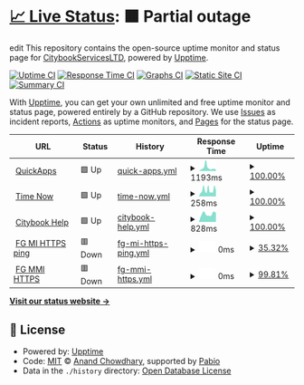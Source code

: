 # [📈 Live Status](https://CitybookServicesLTD.github.io/status): <!--live status--> **🟧 Partial outage**

edit
This repository contains the open-source uptime monitor and status page for [CitybookServicesLTD](https://CitybookServicesLTD.github.io/status), powered by [Upptime](https://github.com/upptime/upptime).

[![Uptime CI](https://github.com/CitybookServicesLTD/status/workflows/Uptime%20CI/badge.svg)](https://github.com/CitybookServicesLTD/status/actions?query=workflow%3A%22Uptime+CI%22)
[![Response Time CI](https://github.com/CitybookServicesLTD/status/workflows/Response%20Time%20CI/badge.svg)](https://github.com/CitybookServicesLTD/status/actions?query=workflow%3A%22Response+Time+CI%22)
[![Graphs CI](https://github.com/CitybookServicesLTD/status/workflows/Graphs%20CI/badge.svg)](https://github.com/CitybookServicesLTD/status/actions?query=workflow%3A%22Graphs+CI%22)
[![Static Site CI](https://github.com/CitybookServicesLTD/status/workflows/Static%20Site%20CI/badge.svg)](https://github.com/CitybookServicesLTD/status/actions?query=workflow%3A%22Static+Site+CI%22)
[![Summary CI](https://github.com/CitybookServicesLTD/status/workflows/Summary%20CI/badge.svg)](https://github.com/CitybookServicesLTD/status/actions?query=workflow%3A%22Summary+CI%22)

With [Upptime](https://upptime.js.org), you can get your own unlimited and free uptime monitor and status page, powered entirely by a GitHub repository. We use [Issues](https://github.com/CitybookServicesLTD/status/issues) as incident reports, [Actions](https://github.com/CitybookServicesLTD/status/actions) as uptime monitors, and [Pages](https://CitybookServicesLTD.github.io/status) for the status page.

<!--start: status pages-->
<!-- This summary is generated by Upptime (https://github.com/upptime/upptime) -->
<!-- Do not edit this manually, your changes will be overwritten -->
<!-- prettier-ignore -->
| URL | Status | History | Response Time | Uptime |
| --- | ------ | ------- | ------------- | ------ |
| <img alt="" src="https://icons.duckduckgo.com/ip3/quickapps.ca.ico" height="13"> [QuickApps](https://quickapps.ca) | 🟩 Up | [quick-apps.yml](https://github.com/CitybookServicesLTD/status/commits/HEAD/history/quick-apps.yml) | <details><summary><img alt="Response time graph" src="./graphs/quick-apps/response-time-week.png" height="20"> 1193ms</summary><br><a href="https://CitybookServicesLTD.github.io/status/history/quick-apps"><img alt="Response time 1193" src="https://img.shields.io/endpoint?url=https%3A%2F%2Fraw.githubusercontent.com%2FCitybookServicesLTD%2Fstatus%2FHEAD%2Fapi%2Fquick-apps%2Fresponse-time.json"></a><br><a href="https://CitybookServicesLTD.github.io/status/history/quick-apps"><img alt="24-hour response time 1193" src="https://img.shields.io/endpoint?url=https%3A%2F%2Fraw.githubusercontent.com%2FCitybookServicesLTD%2Fstatus%2FHEAD%2Fapi%2Fquick-apps%2Fresponse-time-day.json"></a><br><a href="https://CitybookServicesLTD.github.io/status/history/quick-apps"><img alt="7-day response time 1193" src="https://img.shields.io/endpoint?url=https%3A%2F%2Fraw.githubusercontent.com%2FCitybookServicesLTD%2Fstatus%2FHEAD%2Fapi%2Fquick-apps%2Fresponse-time-week.json"></a><br><a href="https://CitybookServicesLTD.github.io/status/history/quick-apps"><img alt="30-day response time 1193" src="https://img.shields.io/endpoint?url=https%3A%2F%2Fraw.githubusercontent.com%2FCitybookServicesLTD%2Fstatus%2FHEAD%2Fapi%2Fquick-apps%2Fresponse-time-month.json"></a><br><a href="https://CitybookServicesLTD.github.io/status/history/quick-apps"><img alt="1-year response time 1193" src="https://img.shields.io/endpoint?url=https%3A%2F%2Fraw.githubusercontent.com%2FCitybookServicesLTD%2Fstatus%2FHEAD%2Fapi%2Fquick-apps%2Fresponse-time-year.json"></a></details> | <details><summary><a href="https://CitybookServicesLTD.github.io/status/history/quick-apps">100.00%</a></summary><a href="https://CitybookServicesLTD.github.io/status/history/quick-apps"><img alt="All-time uptime 100.00%" src="https://img.shields.io/endpoint?url=https%3A%2F%2Fraw.githubusercontent.com%2FCitybookServicesLTD%2Fstatus%2FHEAD%2Fapi%2Fquick-apps%2Fuptime.json"></a><br><a href="https://CitybookServicesLTD.github.io/status/history/quick-apps"><img alt="24-hour uptime 100.00%" src="https://img.shields.io/endpoint?url=https%3A%2F%2Fraw.githubusercontent.com%2FCitybookServicesLTD%2Fstatus%2FHEAD%2Fapi%2Fquick-apps%2Fuptime-day.json"></a><br><a href="https://CitybookServicesLTD.github.io/status/history/quick-apps"><img alt="7-day uptime 100.00%" src="https://img.shields.io/endpoint?url=https%3A%2F%2Fraw.githubusercontent.com%2FCitybookServicesLTD%2Fstatus%2FHEAD%2Fapi%2Fquick-apps%2Fuptime-week.json"></a><br><a href="https://CitybookServicesLTD.github.io/status/history/quick-apps"><img alt="30-day uptime 100.00%" src="https://img.shields.io/endpoint?url=https%3A%2F%2Fraw.githubusercontent.com%2FCitybookServicesLTD%2Fstatus%2FHEAD%2Fapi%2Fquick-apps%2Fuptime-month.json"></a><br><a href="https://CitybookServicesLTD.github.io/status/history/quick-apps"><img alt="1-year uptime 100.00%" src="https://img.shields.io/endpoint?url=https%3A%2F%2Fraw.githubusercontent.com%2FCitybookServicesLTD%2Fstatus%2FHEAD%2Fapi%2Fquick-apps%2Fuptime-year.json"></a></details>
| <img alt="" src="https://icons.duckduckgo.com/ip3/www.thetimenow.com.ico" height="13"> [Time Now](https://www.thetimenow.com/) | 🟩 Up | [time-now.yml](https://github.com/CitybookServicesLTD/status/commits/HEAD/history/time-now.yml) | <details><summary><img alt="Response time graph" src="./graphs/time-now/response-time-week.png" height="20"> 258ms</summary><br><a href="https://CitybookServicesLTD.github.io/status/history/time-now"><img alt="Response time 258" src="https://img.shields.io/endpoint?url=https%3A%2F%2Fraw.githubusercontent.com%2FCitybookServicesLTD%2Fstatus%2FHEAD%2Fapi%2Ftime-now%2Fresponse-time.json"></a><br><a href="https://CitybookServicesLTD.github.io/status/history/time-now"><img alt="24-hour response time 258" src="https://img.shields.io/endpoint?url=https%3A%2F%2Fraw.githubusercontent.com%2FCitybookServicesLTD%2Fstatus%2FHEAD%2Fapi%2Ftime-now%2Fresponse-time-day.json"></a><br><a href="https://CitybookServicesLTD.github.io/status/history/time-now"><img alt="7-day response time 258" src="https://img.shields.io/endpoint?url=https%3A%2F%2Fraw.githubusercontent.com%2FCitybookServicesLTD%2Fstatus%2FHEAD%2Fapi%2Ftime-now%2Fresponse-time-week.json"></a><br><a href="https://CitybookServicesLTD.github.io/status/history/time-now"><img alt="30-day response time 258" src="https://img.shields.io/endpoint?url=https%3A%2F%2Fraw.githubusercontent.com%2FCitybookServicesLTD%2Fstatus%2FHEAD%2Fapi%2Ftime-now%2Fresponse-time-month.json"></a><br><a href="https://CitybookServicesLTD.github.io/status/history/time-now"><img alt="1-year response time 258" src="https://img.shields.io/endpoint?url=https%3A%2F%2Fraw.githubusercontent.com%2FCitybookServicesLTD%2Fstatus%2FHEAD%2Fapi%2Ftime-now%2Fresponse-time-year.json"></a></details> | <details><summary><a href="https://CitybookServicesLTD.github.io/status/history/time-now">100.00%</a></summary><a href="https://CitybookServicesLTD.github.io/status/history/time-now"><img alt="All-time uptime 100.00%" src="https://img.shields.io/endpoint?url=https%3A%2F%2Fraw.githubusercontent.com%2FCitybookServicesLTD%2Fstatus%2FHEAD%2Fapi%2Ftime-now%2Fuptime.json"></a><br><a href="https://CitybookServicesLTD.github.io/status/history/time-now"><img alt="24-hour uptime 100.00%" src="https://img.shields.io/endpoint?url=https%3A%2F%2Fraw.githubusercontent.com%2FCitybookServicesLTD%2Fstatus%2FHEAD%2Fapi%2Ftime-now%2Fuptime-day.json"></a><br><a href="https://CitybookServicesLTD.github.io/status/history/time-now"><img alt="7-day uptime 100.00%" src="https://img.shields.io/endpoint?url=https%3A%2F%2Fraw.githubusercontent.com%2FCitybookServicesLTD%2Fstatus%2FHEAD%2Fapi%2Ftime-now%2Fuptime-week.json"></a><br><a href="https://CitybookServicesLTD.github.io/status/history/time-now"><img alt="30-day uptime 100.00%" src="https://img.shields.io/endpoint?url=https%3A%2F%2Fraw.githubusercontent.com%2FCitybookServicesLTD%2Fstatus%2FHEAD%2Fapi%2Ftime-now%2Fuptime-month.json"></a><br><a href="https://CitybookServicesLTD.github.io/status/history/time-now"><img alt="1-year uptime 100.00%" src="https://img.shields.io/endpoint?url=https%3A%2F%2Fraw.githubusercontent.com%2FCitybookServicesLTD%2Fstatus%2FHEAD%2Fapi%2Ftime-now%2Fuptime-year.json"></a></details>
| <img alt="" src="https://icons.duckduckgo.com/ip3/help.citybook.co.il.ico" height="13"> [Citybook Help](https://help.citybook.co.il) | 🟩 Up | [citybook-help.yml](https://github.com/CitybookServicesLTD/status/commits/HEAD/history/citybook-help.yml) | <details><summary><img alt="Response time graph" src="./graphs/citybook-help/response-time-week.png" height="20"> 828ms</summary><br><a href="https://CitybookServicesLTD.github.io/status/history/citybook-help"><img alt="Response time 828" src="https://img.shields.io/endpoint?url=https%3A%2F%2Fraw.githubusercontent.com%2FCitybookServicesLTD%2Fstatus%2FHEAD%2Fapi%2Fcitybook-help%2Fresponse-time.json"></a><br><a href="https://CitybookServicesLTD.github.io/status/history/citybook-help"><img alt="24-hour response time 828" src="https://img.shields.io/endpoint?url=https%3A%2F%2Fraw.githubusercontent.com%2FCitybookServicesLTD%2Fstatus%2FHEAD%2Fapi%2Fcitybook-help%2Fresponse-time-day.json"></a><br><a href="https://CitybookServicesLTD.github.io/status/history/citybook-help"><img alt="7-day response time 828" src="https://img.shields.io/endpoint?url=https%3A%2F%2Fraw.githubusercontent.com%2FCitybookServicesLTD%2Fstatus%2FHEAD%2Fapi%2Fcitybook-help%2Fresponse-time-week.json"></a><br><a href="https://CitybookServicesLTD.github.io/status/history/citybook-help"><img alt="30-day response time 828" src="https://img.shields.io/endpoint?url=https%3A%2F%2Fraw.githubusercontent.com%2FCitybookServicesLTD%2Fstatus%2FHEAD%2Fapi%2Fcitybook-help%2Fresponse-time-month.json"></a><br><a href="https://CitybookServicesLTD.github.io/status/history/citybook-help"><img alt="1-year response time 828" src="https://img.shields.io/endpoint?url=https%3A%2F%2Fraw.githubusercontent.com%2FCitybookServicesLTD%2Fstatus%2FHEAD%2Fapi%2Fcitybook-help%2Fresponse-time-year.json"></a></details> | <details><summary><a href="https://CitybookServicesLTD.github.io/status/history/citybook-help">100.00%</a></summary><a href="https://CitybookServicesLTD.github.io/status/history/citybook-help"><img alt="All-time uptime 100.00%" src="https://img.shields.io/endpoint?url=https%3A%2F%2Fraw.githubusercontent.com%2FCitybookServicesLTD%2Fstatus%2FHEAD%2Fapi%2Fcitybook-help%2Fuptime.json"></a><br><a href="https://CitybookServicesLTD.github.io/status/history/citybook-help"><img alt="24-hour uptime 100.00%" src="https://img.shields.io/endpoint?url=https%3A%2F%2Fraw.githubusercontent.com%2FCitybookServicesLTD%2Fstatus%2FHEAD%2Fapi%2Fcitybook-help%2Fuptime-day.json"></a><br><a href="https://CitybookServicesLTD.github.io/status/history/citybook-help"><img alt="7-day uptime 100.00%" src="https://img.shields.io/endpoint?url=https%3A%2F%2Fraw.githubusercontent.com%2FCitybookServicesLTD%2Fstatus%2FHEAD%2Fapi%2Fcitybook-help%2Fuptime-week.json"></a><br><a href="https://CitybookServicesLTD.github.io/status/history/citybook-help"><img alt="30-day uptime 100.00%" src="https://img.shields.io/endpoint?url=https%3A%2F%2Fraw.githubusercontent.com%2FCitybookServicesLTD%2Fstatus%2FHEAD%2Fapi%2Fcitybook-help%2Fuptime-month.json"></a><br><a href="https://CitybookServicesLTD.github.io/status/history/citybook-help"><img alt="1-year uptime 100.00%" src="https://img.shields.io/endpoint?url=https%3A%2F%2Fraw.githubusercontent.com%2FCitybookServicesLTD%2Fstatus%2FHEAD%2Fapi%2Fcitybook-help%2Fuptime-year.json"></a></details>
| <img alt="" src="https://icons.duckduckgo.com/ip3/fg.mi.citybook.co.il.ico" height="13"> [FG MI HTTPS ping](https://fg.mi.citybook.co.il) | 🟥 Down | [fg-mi-https-ping.yml](https://github.com/CitybookServicesLTD/status/commits/HEAD/history/fg-mi-https-ping.yml) | <details><summary><img alt="Response time graph" src="./graphs/fg-mi-https-ping/response-time-week.png" height="20"> 0ms</summary><br><a href="https://CitybookServicesLTD.github.io/status/history/fg-mi-https-ping"><img alt="Response time 0" src="https://img.shields.io/endpoint?url=https%3A%2F%2Fraw.githubusercontent.com%2FCitybookServicesLTD%2Fstatus%2FHEAD%2Fapi%2Ffg-mi-https-ping%2Fresponse-time.json"></a><br><a href="https://CitybookServicesLTD.github.io/status/history/fg-mi-https-ping"><img alt="24-hour response time 0" src="https://img.shields.io/endpoint?url=https%3A%2F%2Fraw.githubusercontent.com%2FCitybookServicesLTD%2Fstatus%2FHEAD%2Fapi%2Ffg-mi-https-ping%2Fresponse-time-day.json"></a><br><a href="https://CitybookServicesLTD.github.io/status/history/fg-mi-https-ping"><img alt="7-day response time 0" src="https://img.shields.io/endpoint?url=https%3A%2F%2Fraw.githubusercontent.com%2FCitybookServicesLTD%2Fstatus%2FHEAD%2Fapi%2Ffg-mi-https-ping%2Fresponse-time-week.json"></a><br><a href="https://CitybookServicesLTD.github.io/status/history/fg-mi-https-ping"><img alt="30-day response time 0" src="https://img.shields.io/endpoint?url=https%3A%2F%2Fraw.githubusercontent.com%2FCitybookServicesLTD%2Fstatus%2FHEAD%2Fapi%2Ffg-mi-https-ping%2Fresponse-time-month.json"></a><br><a href="https://CitybookServicesLTD.github.io/status/history/fg-mi-https-ping"><img alt="1-year response time 0" src="https://img.shields.io/endpoint?url=https%3A%2F%2Fraw.githubusercontent.com%2FCitybookServicesLTD%2Fstatus%2FHEAD%2Fapi%2Ffg-mi-https-ping%2Fresponse-time-year.json"></a></details> | <details><summary><a href="https://CitybookServicesLTD.github.io/status/history/fg-mi-https-ping">35.32%</a></summary><a href="https://CitybookServicesLTD.github.io/status/history/fg-mi-https-ping"><img alt="All-time uptime 35.32%" src="https://img.shields.io/endpoint?url=https%3A%2F%2Fraw.githubusercontent.com%2FCitybookServicesLTD%2Fstatus%2FHEAD%2Fapi%2Ffg-mi-https-ping%2Fuptime.json"></a><br><a href="https://CitybookServicesLTD.github.io/status/history/fg-mi-https-ping"><img alt="24-hour uptime 35.32%" src="https://img.shields.io/endpoint?url=https%3A%2F%2Fraw.githubusercontent.com%2FCitybookServicesLTD%2Fstatus%2FHEAD%2Fapi%2Ffg-mi-https-ping%2Fuptime-day.json"></a><br><a href="https://CitybookServicesLTD.github.io/status/history/fg-mi-https-ping"><img alt="7-day uptime 35.32%" src="https://img.shields.io/endpoint?url=https%3A%2F%2Fraw.githubusercontent.com%2FCitybookServicesLTD%2Fstatus%2FHEAD%2Fapi%2Ffg-mi-https-ping%2Fuptime-week.json"></a><br><a href="https://CitybookServicesLTD.github.io/status/history/fg-mi-https-ping"><img alt="30-day uptime 35.32%" src="https://img.shields.io/endpoint?url=https%3A%2F%2Fraw.githubusercontent.com%2FCitybookServicesLTD%2Fstatus%2FHEAD%2Fapi%2Ffg-mi-https-ping%2Fuptime-month.json"></a><br><a href="https://CitybookServicesLTD.github.io/status/history/fg-mi-https-ping"><img alt="1-year uptime 35.32%" src="https://img.shields.io/endpoint?url=https%3A%2F%2Fraw.githubusercontent.com%2FCitybookServicesLTD%2Fstatus%2FHEAD%2Fapi%2Ffg-mi-https-ping%2Fuptime-year.json"></a></details>
| <img alt="" src="https://icons.duckduckgo.com/ip3/fg.mmi.citybook.co.il.ico" height="13"> [FG MMI HTTPS](https://fg.mmi.citybook.co.il) | 🟥 Down | [fg-mmi-https.yml](https://github.com/CitybookServicesLTD/status/commits/HEAD/history/fg-mmi-https.yml) | <details><summary><img alt="Response time graph" src="./graphs/fg-mmi-https/response-time-week.png" height="20"> 0ms</summary><br><a href="https://CitybookServicesLTD.github.io/status/history/fg-mmi-https"><img alt="Response time 0" src="https://img.shields.io/endpoint?url=https%3A%2F%2Fraw.githubusercontent.com%2FCitybookServicesLTD%2Fstatus%2FHEAD%2Fapi%2Ffg-mmi-https%2Fresponse-time.json"></a><br><a href="https://CitybookServicesLTD.github.io/status/history/fg-mmi-https"><img alt="24-hour response time 0" src="https://img.shields.io/endpoint?url=https%3A%2F%2Fraw.githubusercontent.com%2FCitybookServicesLTD%2Fstatus%2FHEAD%2Fapi%2Ffg-mmi-https%2Fresponse-time-day.json"></a><br><a href="https://CitybookServicesLTD.github.io/status/history/fg-mmi-https"><img alt="7-day response time 0" src="https://img.shields.io/endpoint?url=https%3A%2F%2Fraw.githubusercontent.com%2FCitybookServicesLTD%2Fstatus%2FHEAD%2Fapi%2Ffg-mmi-https%2Fresponse-time-week.json"></a><br><a href="https://CitybookServicesLTD.github.io/status/history/fg-mmi-https"><img alt="30-day response time 0" src="https://img.shields.io/endpoint?url=https%3A%2F%2Fraw.githubusercontent.com%2FCitybookServicesLTD%2Fstatus%2FHEAD%2Fapi%2Ffg-mmi-https%2Fresponse-time-month.json"></a><br><a href="https://CitybookServicesLTD.github.io/status/history/fg-mmi-https"><img alt="1-year response time 0" src="https://img.shields.io/endpoint?url=https%3A%2F%2Fraw.githubusercontent.com%2FCitybookServicesLTD%2Fstatus%2FHEAD%2Fapi%2Ffg-mmi-https%2Fresponse-time-year.json"></a></details> | <details><summary><a href="https://CitybookServicesLTD.github.io/status/history/fg-mmi-https">99.81%</a></summary><a href="https://CitybookServicesLTD.github.io/status/history/fg-mmi-https"><img alt="All-time uptime 99.81%" src="https://img.shields.io/endpoint?url=https%3A%2F%2Fraw.githubusercontent.com%2FCitybookServicesLTD%2Fstatus%2FHEAD%2Fapi%2Ffg-mmi-https%2Fuptime.json"></a><br><a href="https://CitybookServicesLTD.github.io/status/history/fg-mmi-https"><img alt="24-hour uptime 99.81%" src="https://img.shields.io/endpoint?url=https%3A%2F%2Fraw.githubusercontent.com%2FCitybookServicesLTD%2Fstatus%2FHEAD%2Fapi%2Ffg-mmi-https%2Fuptime-day.json"></a><br><a href="https://CitybookServicesLTD.github.io/status/history/fg-mmi-https"><img alt="7-day uptime 99.81%" src="https://img.shields.io/endpoint?url=https%3A%2F%2Fraw.githubusercontent.com%2FCitybookServicesLTD%2Fstatus%2FHEAD%2Fapi%2Ffg-mmi-https%2Fuptime-week.json"></a><br><a href="https://CitybookServicesLTD.github.io/status/history/fg-mmi-https"><img alt="30-day uptime 99.81%" src="https://img.shields.io/endpoint?url=https%3A%2F%2Fraw.githubusercontent.com%2FCitybookServicesLTD%2Fstatus%2FHEAD%2Fapi%2Ffg-mmi-https%2Fuptime-month.json"></a><br><a href="https://CitybookServicesLTD.github.io/status/history/fg-mmi-https"><img alt="1-year uptime 99.81%" src="https://img.shields.io/endpoint?url=https%3A%2F%2Fraw.githubusercontent.com%2FCitybookServicesLTD%2Fstatus%2FHEAD%2Fapi%2Ffg-mmi-https%2Fuptime-year.json"></a></details>

<!--end: status pages-->

[**Visit our status website →**](https://CitybookServicesLTD.github.io/status)

## 📄 License

- Powered by: [Upptime](https://github.com/upptime/upptime)
- Code: [MIT](./LICENSE) © [Anand Chowdhary](https://anandchowdhary.com), supported by [Pabio](https://pabio.com)
- Data in the `./history` directory: [Open Database License](https://opendatacommons.org/licenses/odbl/1-0/)

